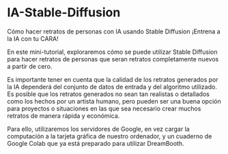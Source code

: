 # IA-Stable-Diffusion
Cómo hacer retratos de personas con IA usando Stable Diffusion
¡Entrena a la IA con tu CARA!

En este mini-tutorial, exploraremos cómo se puede utilizar Stable Diffusion para hacer retratos de personas que seran retratos completamente nuevos a partir de cero.

Es importante tener en cuenta que la calidad de los retratos generados por la IA dependerá del conjunto de datos de entrada y del algoritmo utilizado. Es posible que los retratos generados no sean tan realistas o detallados como los hechos por un artista humano, pero pueden ser una buena opción para proyectos o situaciones en las que sea necesario crear muchos retratos de manera rápida y económica.

Para ello, utilizaremos los servidores de Google, en vez cargar la computación a la tarjeta gráfica de nuestro ordenador, y un cuaderno de Google Colab que ya está preparado para utilizar DreamBooth. 
